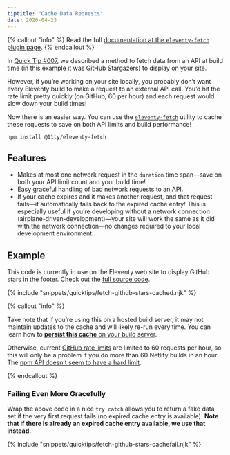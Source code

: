 ```yaml
---
tiptitle: "Cache Data Requests"
date: 2020-04-23
---
```


{% callout "info" %}
Read the full <a href="/docs/plugins/fetch/">documentation at the <code>eleventy-fetch</code> plugin page</a>.
{% endcallout %}

In [Quick Tip #007](/docs/quicktips/eliminate-js/), we described a method to fetch data from an API at build time (in this example it was GitHub Stargazers) to display on your site.

However, if you’re working on your site locally, you probably don’t want every Eleventy build to make a request to an external API call. You’d hit the rate limit pretty quickly (on GitHub, 60 per hour) and each request would slow down your build times!

Now there is an easier way. You can use the [`eleventy-fetch`](/docs/plugins/fetch/) utility to cache these requests to save on both API limits and build performance!

```
npm install @11ty/eleventy-fetch
```

## Features

- Makes at most one network request in the `duration` time span—save on both your API limit count and your build time!
- Easy graceful handling of bad network requests to an API.
- If your cache expires and it makes another request, and that request fails—it automatically falls back to the expired cache entry! This is especially useful if you’re developing without a network connection (airplane-driven-development)—your site will work the same as it did with the network connection—no changes required to your local development environment.

## Example

This code is currently in use on the Eleventy web site to display GitHub stars in the footer. Check out the [full source code](https://github.com/11ty/11ty-website/blob/768b97fb27543e3139fe53dfb19cdeafb12e3d1c/_data/github.js).

{% include "snippets/quicktips/fetch-github-stars-cached.njk" %}

{% callout "info" %}<p>Take note that if you’re using this on a hosted build server, it may not maintain updates to the cache and will likely re-run every time. You can learn how to <a href="/docs/deployment/#persisting-cache"><strong>persist this cache</strong> on your build server</a>.</p>

<p>Otherwise, current <a href="https://developer.github.com/v3/#rate-limiting">GitHub rate limits</a> are limited to 60 requests per hour, so this will only be a problem if you do more than 60 Netlify builds in an hour. The <a href="https://blog.npmjs.org/post/164799520460/api-rate-limiting-rolling-out">npm API doesn’t seem to have a hard limit</a>.</p>{% endcallout %}

### Failing Even More Gracefully

Wrap the above code in a nice `try catch` allows you to return a fake data set if the very first request fails (no expired cache entry is available). <strong>Note that if there is already an expired cache entry available, we use that instead.</strong>


{% include "snippets/quicktips/fetch-github-stars-cachefail.njk" %}